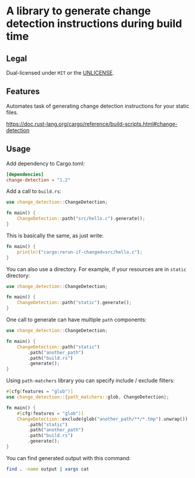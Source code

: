 # A library to generate change detection instructions during build time

## Legal

Dual-licensed under `MIT` or the [UNLICENSE](http://unlicense.org/).

## Features

Automates task of generating change detection instructions for your static files.

<https://doc.rust-lang.org/cargo/reference/build-scripts.html#change-detection>

## Usage

Add dependency to Cargo.toml:

```toml
[dependencies]
change-detection = "1.2"
```

Add a call to `build.rs`:

```rust
use change_detection::ChangeDetection;

fn main() {
    ChangeDetection::path("src/hello.c").generate();
}
```

This is basically the same, as just write:

```rust
fn main() {
    println!("cargo:rerun-if-changed=src/hello.c");
}
```

You can also use a directory. For example, if your resources are in `static` directory:

```rust
use change_detection::ChangeDetection;

fn main() {
    ChangeDetection::path("static").generate();
}
```

One call to generate can have multiple `path` components:

```rust
use change_detection::ChangeDetection;

fn main() {
    ChangeDetection::path("static")
        .path("another_path")
        .path("build.rs")
        .generate();
}
```

Using `path-matchers` library you can specify include / exclude filters:

```rust
#[cfg(features = "glob")]
use change_detection::{path_matchers::glob, ChangeDetection};

fn main() {
    #[cfg(features = "glob")]
    ChangeDetection::exclude(glob("another_path/**/*.tmp").unwrap())
        .path("static")
        .path("another_path")
        .path("build.rs")
        .generate();
}
```

You can find generated output with this command:

```bash
find . -name output | xargs cat
```
